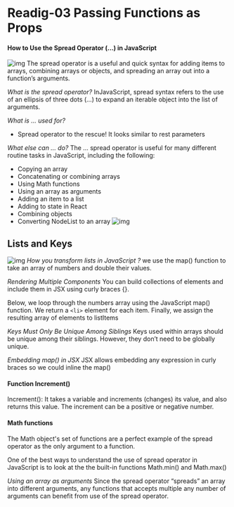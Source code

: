 # Readig-03 Passing Functions as Props
#### How to Use the Spread Operator (…) in JavaScript
![img](https://miro.medium.com/max/2000/1*24ayqOY008AvW_VmkqsYdA.png)
The spread operator is a useful and quick syntax for adding items to arrays, combining arrays or objects, and spreading an array out into a function’s arguments.

*What is the spread operator?*
InJavaScript, spread syntax refers to the use of an ellipsis of three dots (…) to expand an iterable object into the list of arguments.

*What is ... used for?*
- Spread operator to the rescue! It looks similar to rest parameters

*What else can … do?*
The … spread operator is useful for many different routine tasks in JavaScript, including the following:
- Copying an array
- Concatenating or combining arrays
- Using Math functions
- Using an array as arguments
- Adding an item to a list
- Adding to state in React
- Combining objects
- Converting NodeList to an array
![img](https://miro.medium.com/max/1000/1*oB0L8ezFrNnU9aR55BrEng.png)


## Lists and Keys
![img](https://i.ytimg.com/vi/0sasRxl35_8/maxresdefault.jpg)
*How you transform lists in JavaScript ?*
we use the map() function to take an array of numbers and double their values.

*Rendering Multiple Components*
You can build collections of elements and include them in JSX using curly braces {}.

Below, we loop through the numbers array using the JavaScript map() function. We return a `<li>` element for each item. Finally, we assign the resulting array of elements to listItems

*Keys Must Only Be Unique Among Siblings*
Keys used within arrays should be unique among their siblings. However, they don’t need to be globally unique.

*Embedding map() in JSX*
JSX allows embedding any expression in curly braces so we could inline the map() 

#### Function Increment()
 Increment(): It takes a variable and increments (changes) its value, and also returns this value. The increment can be a positive or negative number.

#### Math functions
The Math object's set of functions are a perfect example of the spread operator as the only argument to a function.

One of the best ways to understand the use of spread operator in JavaScript is to look at the the built-in functions Math.min() and Math.max()

*Using an array as arguments*
Since the spread operator “spreads” an array into different arguments, any functions that accepts multiple any number of arguments can benefit from use of the spread operator.

